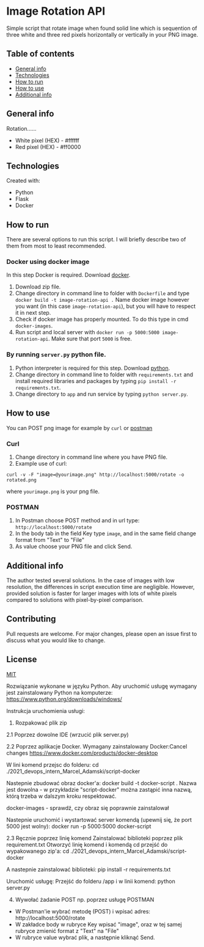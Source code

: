 # Image Rotation API 
Simple script that rotate image when found solid line which is sequention of three white and three red pixels horizontally or vertically in your PNG image.

## Table of contents
* [General info](#general-info)
* [Technologies](#technologies)
* [How to run](#how-to-run)
* [How to use](#how-to-use)
* [Additional info](#additional-info)

## General info
Rotation......
* White pixel (HEX) - #ffffff
* Red pixel (HEX) - #ff0000

## Technologies
Created with:
* Python 
* Flask
* Docker

## How to run
There are several options to run this script. I will briefly describe two of them from most to least recommended.

### Docker using docker image
In this step Docker is required. Download [docker](https://www.docker.com/products/docker-desktop).
1. Download zip file.
2. Change directory in command line to folder with ```Dockerfile``` and type ```docker build -t image-rotation-api .```
Name docker image however you want (in this case ```image-rotation-api```), but you will have to respect it in next step.
4. Check if docker image has properly mounted. To do this type in cmd ```docker-images```.
5. Run script and local server with ```docker run -p 5000:5000 image-rotation-api```. Make sure that port ```5000``` is free.

### By running ```server.py``` python file.
1. Python interpreter is required for this step. Download [python](https://www.python.org/downloads/windows/).
2. Change directory in command line to folder with ```requirements.txt``` and install required libraries and packages by typing ```pip install -r requirements.txt```.
3. Change directory to ```app``` and run service by typing ```python server.py```.

## How to use
You can POST png image for example by ```curl``` or [postman](https://www.postman.com/)

### Curl
1. Change directory in command line where you have PNG file.
2. Example use of curl:
```
curl -v -F "image=@yourimage.png" http://localhost:5000/rotate -o rotated.png
```
where ```yourimage.png``` is your png file.

### POSTMAN
1. In Postman choose POST method and in url type: ```http://localhost:5000/rotate```
2. In the body tab in the field Key type ```image```, and in the same field change format from "Text" to "File"
3. As value choose your PNG file and click Send. 

## Additional info
The author tested several solutions. In the case of images with low resolution, the differences in script execution time are negligible. However, provided solution is faster for larger images with lots of white pixels compared to
solutions with pixel-by-pixel comparison.

## Contributing
Pull requests are welcome. For major changes, please open an issue first to discuss what you would like to change.

## License
[MIT](https://choosealicense.com/licenses/mit/)

Rozwiązanie wykonane w języku Python. Aby uruchomić usługę wymagany jest zainstalowany Python na komputerze:
https://www.python.org/downloads/windows/

Instrukcja uruchomienia usługi:
1. Rozpakować plik zip

2.1 Poprzez dowolne IDE (wrzucić plik server.py)

2.2 Poprzez aplikacje Docker.
Wymagany zainstalowany Docker:Cancel changes
https://www.docker.com/products/docker-desktop

W lini komend przejsc do folderu:
cd ./2021_devops_intern_Marcel_Adamski/script-docker

Nastepnie zbudować obraz docker'a:
docker build -t docker-script .
Nazwa jest dowolna - w przykładzie "script-docker" można zastąpić inna nazwą, którą trzeba w dalszym kroku respektować.

docker-images - sprawdź, czy obraz się poprawnie zainstalował

Nastepnie uruchomić i wystartować server komendą (upewnij się, że port 5000 jest wolny):
docker run -p 5000:5000 docker-script

2.3 Ręcznie poprzez linię komend
Zainstalować biblioteki poprzez plik requirement.txt
Otworzyć linię komend i komendą cd przejść do wypakowanego zip'a:
cd ./2021_devops_intern_Marcel_Adamski/script-docker

A nastepnie zainstalować biblioteki:
pip install -r requirements.txt

Uruchomić usługę:
Przejść do folderu /app i w linii komend:
python server.py

4. Wywołać żadanie POST np. poprzez usługę POSTMAN
- W Postman'ie wybrać metodę (POST) i wpisać adres: http://localhost:5000/rotate
- W zakładce body w rubryce Key wpisać "image", oraz w tej samej rubryce zmienić format z "Text" na "File"
- W rubryce value wybrać plik, a następnie kliknąć Send.
